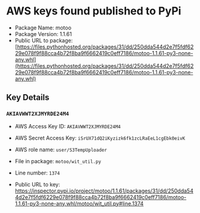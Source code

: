 # AWS keys found published to PyPi

* Package Name: motoo
* Package Version: 1.1.61
* Public URL to package: [https://files.pythonhosted.org/packages/31/dd/250dda544d2e7f5fdf6229e078f9f88cca4b72f8ba9f6662419c0eff7186/motoo-1.1.61-py3-none-any.whl](https://files.pythonhosted.org/packages/31/dd/250dda544d2e7f5fdf6229e078f9f88cca4b72f8ba9f6662419c0eff7186/motoo-1.1.61-py3-none-any.whl)

## Key Details

### `AKIAVWWT2XJMYRDE24M4`

* AWS Access Key ID: `AKIAVWWT2XJMYRDE24M4`
* AWS Secret Access Key: `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` 
* AWS role name: `user/S3TempUploader`
* File in package: `motoo/wit_util.py`
* Line number: `1374`

* Public URL to key: https://inspector.pypi.io/project/motoo/1.1.61/packages/31/dd/250dda544d2e7f5fdf6229e078f9f88cca4b72f8ba9f6662419c0eff7186/motoo-1.1.61-py3-none-any.whl/motoo/wit_util.py#line.1374


